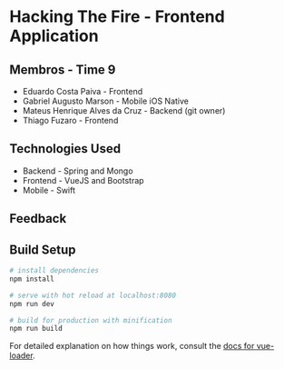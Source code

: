 # Hacking The Fire - Frontend Application

## Membros - Time 9

* Eduardo Costa Paiva - Frontend
* Gabriel Augusto Marson - Mobile iOS Native
* Mateus Henrique Alves da Cruz - Backend (git owner)
* Thiago Fuzaro - Frontend

## Technologies Used

* Backend - Spring and Mongo
* Frontend - VueJS and Bootstrap
* Mobile - Swift

## Feedback

## Build Setup

``` bash
# install dependencies
npm install

# serve with hot reload at localhost:8080
npm run dev

# build for production with minification
npm run build
```

For detailed explanation on how things work, consult the [docs for vue-loader](http://vuejs.github.io/vue-loader).
